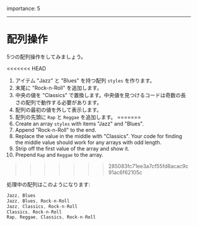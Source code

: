 importance: 5

---

# 配列操作

5つの配列操作をしてみましょう。

<<<<<<< HEAD
1. アイテム "Jazz" と "Blues" を持つ配列 `styles` を作ります。
2. 末尾に "Rock-n-Roll" を追加します。
3. 中央の値を "Classics" で置換します。中央値を見つけるコードは奇数の長さの配列で動作する必要があります。
4. 配列の最初の値を外して表示します。
5. 配列の先頭に `Rap` と `Reggae` を追加します。
=======
1. Create an array `styles` with items "Jazz" and "Blues".
2. Append "Rock-n-Roll" to the end.
3. Replace the value in the middle with "Classics". Your code for finding the middle value should work for any arrays with odd length.
4. Strip off the first value of the array and show it.
5. Prepend `Rap` and `Reggae` to the array.
>>>>>>> 285083fc71ee3a7cf55fd8acac9c91ac6f62105c

処理中の配列はこのようになります:

```js no-beautify
Jazz, Blues
Jazz, Blues, Rock-n-Roll
Jazz, Classics, Rock-n-Roll
Classics, Rock-n-Roll
Rap, Reggae, Classics, Rock-n-Roll
```
